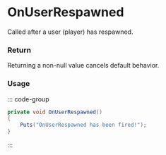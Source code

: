 <Badge type="danger" text="Carbon Compatible"/><Badge type="warning" text="Oxide Compatible"/>
# OnUserRespawned
Called after a user (player) has respawned.
### Return
Returning a non-null value cancels default behavior.

### Usage
::: code-group
```csharp [Example]
private void OnUserRespawned()
{
	Puts("OnUserRespawned has been fired!");
}
```
:::
